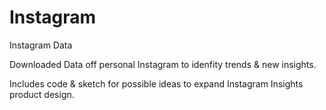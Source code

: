 # Instagram
Instagram Data



Downloaded Data off personal Instagram to idenfity trends & new insights.

Includes code & sketch for possible ideas to expand Instagram Insights product design.
